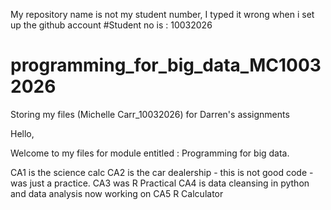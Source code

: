 My repository name is not my student number, I typed it wrong when i set up the github account
#Student no is : 10032026

# programming_for_big_data_MC10032026

Storing my files (Michelle Carr_10032026) for Darren's assignments 

Hello, 

Welcome to my files for module entitled : Programming for big data. 

CA1 is the science calc
CA2 is the car dealership - this is not good code  - was just a practice. 
CA3 was R Practical 
CA4 is data cleansing in python and data analysis 
now working on CA5 R Calculator 





